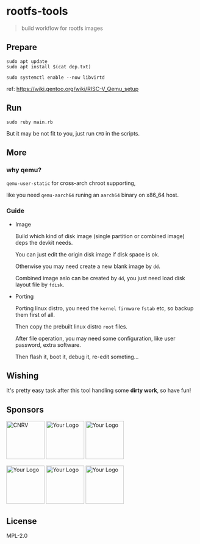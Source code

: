 # rootfs-tools

> build workflow for rootfs images

## Prepare

```
sudo apt update
sudo apt install $(cat dep.txt)

sudo systemctl enable --now libvirtd
```

ref: https://wiki.gentoo.org/wiki/RISC-V_Qemu_setup

## Run

```
sudo ruby main.rb
```

But it may be not fit to you, just run `CMD` in the scripts.

## More

### why qemu?

`qemu-user-static` for cross-arch chroot supporting,

like you need `qemu-aarch64` runing an `aarch64` binary on x86_64 host.

### Guide

- Image

  Build which kind of disk image (single partition or combined image) deps the devkit needs.

  You can just edit the origin disk image if disk space is ok.

  Otherwise you may need create a new blank image by `dd`.

  Combined image aslo can be created by `dd`, you just need load disk layout file by `fdisk`.

- Porting

  Porting linux distro, you need the `kernel` `firmware` `fstab` etc, so backup them first of all.

  Then copy the prebuilt linux distro `root` files.

  After file operation, you may need some configuration, like user password, extra software.

  Then flash it, boot it, debug it, re-edit someting...

## Wishing

It's pretty easy task after this tool handling some **dirty work**, so have fun!

## Sponsors

[<img alt="CNRV" src="https://assets-1.vercel.app/CNRV_200.png" 
width="100px">](https://riscv.org/blog-chinese/2022/11/cnrv-devboard-hacks/)
[<img alt="Your Logo" src="https://assets-1.vercel.app/your-logo.svg" width="100px">](#sponsors)
[<img alt="Your Logo" src="https://assets-1.vercel.app/your-logo.svg" width="100px">](#sponsors)

[<img alt="Your Logo" src="https://assets-1.vercel.app/your-logo.svg" width="100px">](#sponsors)
[<img alt="Your Logo" src="https://assets-1.vercel.app/your-logo.svg" width="100px">](#sponsors)
[<img alt="Your Logo" src="https://assets-1.vercel.app/your-logo.svg" width="100px">](#sponsors)

## License

MPL-2.0
